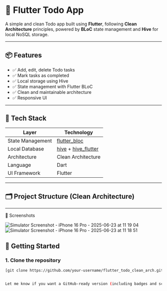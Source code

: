 # 📝 Flutter Todo App

A simple and clean Todo app built using **Flutter**, following **Clean Architecture** principles, powered by **BLoC** state management and **Hive** for local NoSQL storage.

---

## 📦 Features

- ✅ Add, edit, delete Todo tasks
- ✅ Mark tasks as completed
- ✅ Local storage using Hive
- ✅ State management with Flutter BLoC
- ✅ Clean and maintainable architecture
- ✅ Responsive UI

---

## 🧱 Tech Stack

| Layer               | Technology                |
|--------------------|---------------------------|
| State Management    | [flutter_bloc](https://pub.dev/packages/flutter_bloc) |
| Local Database      | [hive](https://pub.dev/packages/hive) + [hive_flutter](https://pub.dev/packages/hive_flutter) |
| Architecture        | Clean Architecture        |
| Language            | Dart                      |
| UI Framework        | Flutter                   |

---

## 🗂 Project Structure (Clean Architecture)


---
📸 Screenshots

![Simulator Screenshot - iPhone 16 Pro - 2025-06-23 at 11 19 04](https://github.com/user-attachments/assets/875ca225-a4a9-4d6b-a3aa-53cddb204be5)
![Simulator Screenshot - iPhone 16 Pro - 2025-06-23 at 11 18 51](https://github.com/user-attachments/assets/ac7f1b07-c549-4ee5-9a49-a191ac7e9e18)

## 🚀 Getting Started

### 1. Clone the repository

```bash
[git clone https://github.com/your-username/flutter_todo_clean_arch.git](https://github.com/Sukendh/flutter_todo_bloc.git)


Let me know if you want a GitHub-ready version (including badges and screenshot placeholders), or an actual starter project structure too.
